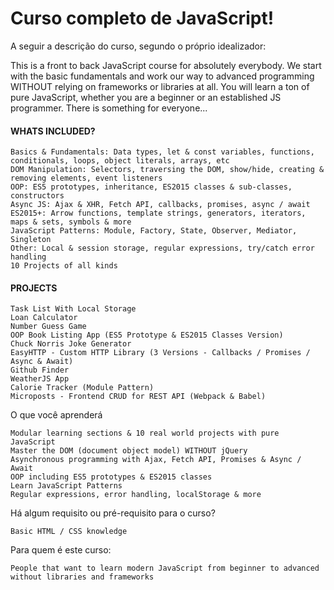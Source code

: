 # Curso completo de JavaScript!
A seguir a descrição do curso, segundo o próprio idealizador:


This is a front to back JavaScript course for absolutely everybody. We start with the basic fundamentals and work our way to advanced programming WITHOUT relying on frameworks or libraries at all. You will learn a ton of pure JavaScript, whether you are a beginner or an established JS programmer. There is something for everyone...


#### WHATS INCLUDED? ####

    Basics & Fundamentals: Data types, let & const variables, functions, conditionals, loops, object literals, arrays, etc
    DOM Manipulation: Selectors, traversing the DOM, show/hide, creating & removing elements, event listeners
    OOP: ES5 prototypes, inheritance, ES2015 classes & sub-classes, constructors
    Async JS: Ajax & XHR, Fetch API, callbacks, promises, async / await
    ES2015+: Arrow functions, template strings, generators, iterators, maps & sets, symbols & more
    JavaScript Patterns: Module, Factory, State, Observer, Mediator, Singleton
    Other: Local & session storage, regular expressions, try/catch error handling
    10 Projects of all kinds



#### PROJECTS ####

    Task List With Local Storage
    Loan Calculator
    Number Guess Game
    OOP Book Listing App (ES5 Prototype & ES2015 Classes Version)
    Chuck Norris Joke Generator
    EasyHTTP - Custom HTTP Library (3 Versions - Callbacks / Promises / Async & Await)
    Github Finder
    WeatherJS App
    Calorie Tracker (Module Pattern)
    Microposts - Frontend CRUD for REST API (Webpack & Babel)


O que você aprenderá

    Modular learning sections & 10 real world projects with pure JavaScript
    Master the DOM (document object model) WITHOUT jQuery
    Asynchronous programming with Ajax, Fetch API, Promises & Async / Await
    OOP including ES5 prototypes & ES2015 classes
    Learn JavaScript Patterns
    Regular expressions, error handling, localStorage & more

Há algum requisito ou pré-requisito para o curso?

    Basic HTML / CSS knowledge

Para quem é este curso:

    People that want to learn modern JavaScript from beginner to advanced without libraries and frameworks